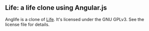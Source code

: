 ## Life: a life clone using Angular.js

Anglife is a clone of [Life](http://en.wikipedia.org/wiki/Conway's_Game_of_Life).
It's licensed under the GNU GPLv3. See the license file for details.


